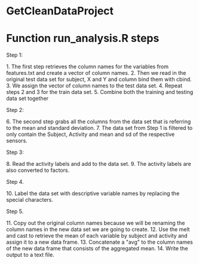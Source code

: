 GetCleanDataProject
===================

Function run_analysis.R steps
=========

Step 1:
<p>1. The first step retrieves the column names for the variables from features.txt and create a vector of column names.
2. Then we read in the original test data set for subject, X and Y and column bind them with cbind.
3. We assign the vector of column names to the test data set.
4. Repeat steps 2 and 3 for the train data set.
5. Combine both the training and testing data set together

Step 2:
<p>6. The second step grabs all the columns from the data set that is referring to the mean and standard deviation. 
7. The data set from Step 1 is filtered to only contain the Subject, Activity and mean and sd of the respective sensors.</p>

Step 3:
<p>8. Read the activity labels and add to the data set.
9. The activity labels are also converted to factors.</p>

Step 4.
<p>10. Label the data set with descriptive variable names by replacing the special characters.</p>

Step 5. 
<p>11. Copy out the original column names because we will be renaming the column names in the new data set we are going to create.
12. Use the melt and cast to retrieve the mean of each variable by subject and activity and assign it to a new data frame.
13. Concatenate a "avg" to the column names of the new data frame that consists of the aggregated mean.
14. Write the output to a text file.</p>